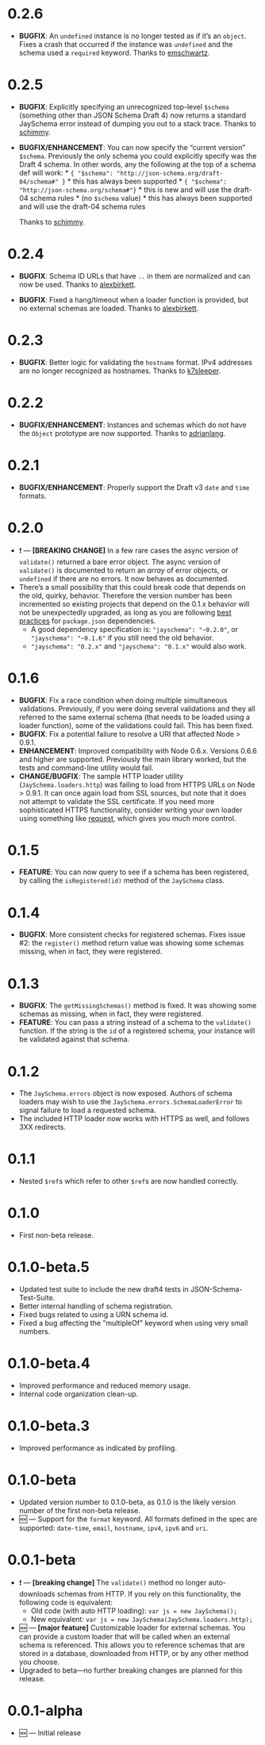 # 0.2.6

* **BUGFIX**: An `undefined` instance is no longer tested as if it’s an `object`. Fixes a crash that occurred if the instance was `undefined` and the schema used a `required` keyword. Thanks to [emschwartz](https://github.com/emschwartz).

# 0.2.5

* **BUGFIX**: Explicitly specifying an unrecognized top-level `$schema` (something other than JSON Schema Draft 4) now returns a standard JaySchema error instead of dumping you out to a stack trace. Thanks to [schimmy](https://github.com/schimmy).
* **BUGFIX/ENHANCEMENT**: You can now specify the “current version” `$schema`. Previously the only schema you could explicitly specify was the Draft 4 schema. In other words, any the following at the top of a schema def will work:
      * `{ "$schema": "http://json-schema.org/draft-04/schema#" }`
          * this has always been supported
      * `{ "$schema": "http://json-schema.org/schema#"}`
          * this is new and will use the draft-04 schema rules
      * (no `$schema` value)
          * this has always been supported and will use the draft-04 schema rules

  Thanks to [schimmy](https://github.com/schimmy).

# 0.2.4

* **BUGFIX**: Schema ID URLs that have `..` in them are normalized and can now be used. Thanks to [alexbirkett](https://github.com/alexbirkett).

* **BUGFIX**: Fixed a hang/timeout when a loader function is provided, but no external schemas are loaded. Thanks to [alexbirkett](https://github.com/alexbirkett).

# 0.2.3

* **BUGFIX**: Better logic for validating the `hostname` format. IPv4 addresses are no longer recognized as hostnames. Thanks to [k7sleeper](https://github.com/k7sleeper).

# 0.2.2

* **BUGFIX/ENHANCEMENT**: Instances and schemas which do not have the `Object` prototype are now supported. Thanks to [adrianlang](https://github.com/adrianlang).

# 0.2.1

* **BUGFIX/ENHANCEMENT**: Properly support the Draft v3 `date` and `time` formats.

# 0.2.0

* :exclamation: — **[BREAKING CHANGE]** In a few rare cases the async version of `validate()` returned a bare error object. The async version of `validate()` is documented to return an *array* of error objects, or `undefined` if there are no errors. It now behaves as documented.
* There’s a small possibility that this could break code that depends on the old, quirky, behavior. Therefore the version number has been incremented so  existing projects that depend on the 0.1.x behavior will not be unexpectedly upgraded, as long as you are following [best practices](https://npmjs.org/doc/json.html#Tilde-Version-Ranges) for `package.json` dependencies.
    * A good dependency specification is: `"jayschema": "~0.2.0"`, or `"jayschema": "~0.1.6"` if you still need the old behavior.
    * `"jayschema": "0.2.x"` and `"jayschema": "0.1.x"` would also work.

# 0.1.6

* **BUGFIX**: Fix a race condition when doing multiple simultaneous validations. Previously, if you were doing several validations and they all referred to the same external schema (that needs to be loaded using a loader function), some of the validations could fail. This has been fixed.
* **BUGFIX**: Fix a potential failure to resolve a URI that affected Node > 0.9.1.
* **ENHANCEMENT**: Improved compatibility with Node 0.6.x. Versions 0.6.6 and higher are supported. Previously the main library worked, but the tests and command-line utility would fail.
* **CHANGE/BUGFIX**: The sample HTTP loader utility (`JaySchema.loaders.http`) was failing to load from HTTPS URLs on Node > 0.9.1. It can once again load from SSL sources, but note that it does not attempt to validate the SSL certificate. If you need more sophisticated HTTPS functionality, consider writing your own loader using something like [request](https://github.com/mikeal/request), which gives you much more control.

# 0.1.5

* **FEATURE**: You can now query to see if a schema has been registered, by calling the `isRegistered(id)` method of the `JaySchema` class.

# 0.1.4

* **BUGFIX**: More consistent checks for registered schemas. Fixes issue #2: the `register()` method return value was showing some schemas missing, when in fact, they were registered.

# 0.1.3

* **BUGFIX**: The `getMissingSchemas()` method is fixed. It was showing some schemas as missing, when in fact, they were registered.
* **FEATURE**: You can pass a string instead of a schema to the `validate()` function. If the string is the `id` of a registered schema, your instance will be validated against that schema.

# 0.1.2

* The `JaySchema.errors` object is now exposed. Authors of schema loaders may wish to use the `JaySchema.errors.SchemaLoaderError` to signal failure to load a requested schema.
* The included HTTP loader now works with HTTPS as well, and follows 3XX redirects.

# 0.1.1

* Nested `$ref`s which refer to other `$ref`s are now handled correctly.

# 0.1.0

* First non-beta release.

# 0.1.0-beta.5

* Updated test suite to include the new draft4 tests in JSON-Schema-Test-Suite.
* Better internal handling of schema registration.
* Fixed bugs related to using a URN schema id.
* Fixed a bug affecting the "multipleOf" keyword when using very small numbers.

# 0.1.0-beta.4

* Improved performance and reduced memory usage.
* Internal code organization clean-up.

# 0.1.0-beta.3

* Improved performance as indicated by profiling.

# 0.1.0-beta

* Updated version number to 0.1.0-beta, as 0.1.0 is the likely version number of the first non-beta release.
* :new: — Support for the `format` keyword. All formats defined in the spec are supported: `date-time`, `email`, `hostname`, `ipv4`, `ipv6` and `uri`.

# 0.0.1-beta

* :exclamation: — **[breaking change]** The `validate()` method no longer auto-downloads schemas from HTTP. If you rely on this functionality, the following code is equivalent:
    * Old code (with auto HTTP loading): `var js = new JaySchema();`
    * New equivalent: `var js = new JaySchema(JaySchema.loaders.http);`
* :new: — **[major feature]** Customizable loader for external schemas. You can provide a custom loader that will be called when an external schema is referenced. This allows you to reference schemas that are stored in a database, downloaded from HTTP, or by any other method you choose.
* Upgraded to beta—no further breaking changes are planned for this release.

# 0.0.1-alpha

* :new: — Initial release
